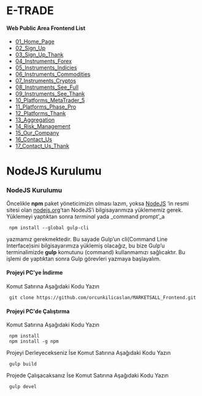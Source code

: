 # E-TRADE

#### Web Public Area Frontend List
 - [01_Home_Page](https://orcunkilicaslan.github.io/MARKETSALL_Frontend/html/index.html)
 - [02_Sign_Up](https://orcunkilicaslan.github.io/MARKETSALL_Frontend/html/become-a-partner.html)
 - [03_Sign_Up_Thank](https://orcunkilicaslan.github.io/MARKETSALL_Frontend/html/become-a-partner-thank.html)
 - [04_Instruments_Forex](https://orcunkilicaslan.github.io/MARKETSALL_Frontend/html/instruments-forex.html)
 - [05_Instruments_Indicies](https://orcunkilicaslan.github.io/MARKETSALL_Frontend/html/instruments-indicies.html)
 - [06_Instruments_Commodities](https://orcunkilicaslan.github.io/MARKETSALL_Frontend/html/instruments-commodities.html)
 - [07_Instruments_Cryptos](https://orcunkilicaslan.github.io/MARKETSALL_Frontend/html/instruments-cryptos.html)
 - [08_Instruments_See_Full](https://orcunkilicaslan.github.io/MARKETSALL_Frontend/html/instruments-seefull.html)
 - [09_Instruments_See_Thank](https://orcunkilicaslan.github.io/MARKETSALL_Frontend/html/instruments-seefull-thank.html)
 - [10_Platforms_MetaTrader_5](https://orcunkilicaslan.github.io/MARKETSALL_Frontend/html/platforms-metatrader-5.html)
 - [11_Platforms_Phase_Pro](https://orcunkilicaslan.github.io/MARKETSALL_Frontend/html/platforms-phase-pro.html)
 - [12_Platforms_Thank](https://orcunkilicaslan.github.io/MARKETSALL_Frontend/html/platforms-thank.html)
 - [13_Aggregation](https://orcunkilicaslan.github.io/MARKETSALL_Frontend/html/aggregation.html)
 - [14_Risk_Management](https://orcunkilicaslan.github.io/MARKETSALL_Frontend/html/risk-management.html)
 - [15_Our_Company](https://orcunkilicaslan.github.io/MARKETSALL_Frontend/html/our-company.html)
 - [16_Contact_Us](https://orcunkilicaslan.github.io/MARKETSALL_Frontend/html/contact-us.html)
 - [17_Contact_Us_Thank](https://orcunkilicaslan.github.io/MARKETSALL_Frontend/html/contact-us-thank.html)
  
   

# NodeJS Kurulumu
  
### NodeJS Kurulumu  
Öncelikle **npm** paket yöneticimizin olması lazım, yoksa [NodeJS](https://nodejs.org/) ‘in resmi sitesi olan [nodejs.org](https://nodejs.org/en/download/)’tan NodeJS’i bilgisayarımıza yüklememiz gerek.  Yüklemeyi yaptıktan sonra _terminal_ yada _command prompt’_a  
  
     npm install --global gulp-cli  

yazmamız gerekmektedir. Bu sayade Gulp’un cli(Command Line Interface)sini bilgisayarımıza yüklemiş olacağız, bu bize Gulp’u terminalimizde **gulp** komutunu (command) kullanmamızı sağlıcaktır. Bu işlemi de yaptıktan sonra Gulp görevleri yazmaya başlayalım.  
  
  
#### Projeyi PC'ye İndirme  
Komut Satırına Aşağıdaki Kodu Yazın  

     git clone https://github.com/orcunkilicaslan/MARKETSALL_Frontend.git  

#### Projeyi PC'de Çalıştırma  
Komut Satırına Aşağıdaki Kodu Yazın  

     npm install
     npm install -g npm  


Projeyi Derleyecekseniz İse Komut Satırına Aşağıdaki Kodu Yazın  

     gulp build

Projede Çalışacaksanız İse Komut Satırına Aşağıdaki Kodu Yazın  

     gulp devel  